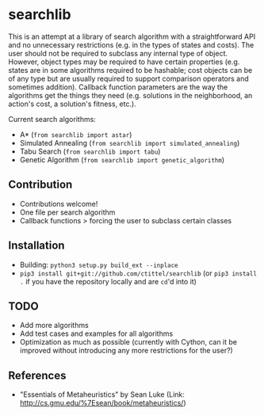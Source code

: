 # searchlib

This is an attempt at a library of search algorithm with a straightforward API and no unnecessary restrictions (e.g. in the types of states and costs).
The user should not be required to subclass any internal type of object. However, object types may be required to have certain properties (e.g. states are in some algorithms required to be hashable; cost objects can be of any type but are usually required to support comparison operators and sometimes addition).
Callback function parameters are the way the algorithms get the things they need (e.g. solutions in the neighborhood, an action's cost, a solution's fitness, etc.).

Current search algorithms:
- A* (`from searchlib import astar`)
- Simulated Annealing (`from searchlib import simulated_annealing`)
- Tabu Search (`from searchlib import tabu`)
- Genetic Algorithm (`from searchlib import genetic_algorithm`)

## Contribution

- Contributions welcome!
- One file per search algorithm
- Callback functions > forcing the user to subclass certain classes

## Installation
- Building: `python3 setup.py build_ext --inplace`
- `pip3 install git+git://github.com/ctittel/searchlib` (or `pip3 install .` if you have the repository locally and are `cd`'d into it)

## TODO
- Add more algorithms
- Add test cases and examples for all algorithms
- Optimization as much as possible (currently with Cython, can it be improved without introducing any more restrictions for the user?) 

## References
- "Essentials of Metaheuristics" by Sean Luke (Link: http://cs.gmu.edu/%7Esean/book/metaheuristics/)

